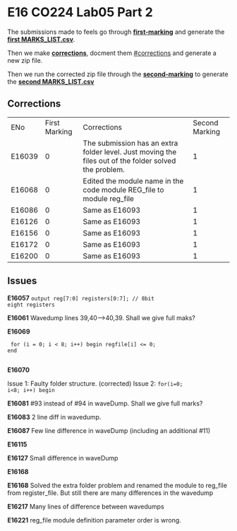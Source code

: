 # E16 CO224 Lab05 Part 2

The submissions made to feels go through **[first-marking](first-marking/)** and generate the **[first MARKS_LIST.csv](first-marking/MARKS_LIST.csv)**.

Then we make **[corrections](corrections/)**, docment them [#corrections](here) and generate a new zip file.

Then we run the corrected zip file through the **[second-marking](second-marking/)** to generate the **[second MARKS_LIST.csv](second-marking/MARKS_LIST.csv)**

## Corrections

<table>
<tr><b>
    <td>ENo</td>
    <td>First Marking</td>
    <td>Corrections</td>
    <td>Second Marking</td>
</b></tr>

<tr>
    <td>E16039</td>
    <td>0</td>
    <td>The submission has an extra folder level. Just moving the files out of the folder solved the problem.</td>
    <td>1</td>
</tr>
<tr>
    <td>E16068</td>
    <td>0</td>
    <td>Edited the module name in the code module REG_file to module reg_file</td>
    <td>1</td>
</tr>
<tr>
    <td>E16086</td>
    <td>0</td>
    <td>Same as E16093</td>
    <td>1</td>
</tr>
<tr>
    <td>E16126</td>
    <td>0</td>
    <td>Same as E16093</td>
    <td>1</td>
</tr>
<tr>
    <td>E16156</td>
    <td>0</td>
    <td>Same as E16093</td>
    <td>1</td>
</tr>
<tr>
    <td>E16172</td>
    <td>0</td>
    <td>Same as E16093</td>
    <td>1</td>
</tr>
<tr>
    <td>E16200</td>
    <td>0</td>
    <td>Same as E16093</td>
    <td>1</td>
</tr>
</table>


## Issues

**E16057** <code>output reg[7:0] registers[0:7]; // 8bit eight registers</code>

**E16061** Wavedump lines 39,40-->40,39. Shall we give full maks?

**E16069** 

<code><pre>
for (i = 0; i < 8; i++) begin
    regfile[i] <= 0;
end   
</pre></code>


**E16070** 

Issue 1: Faulty folder structure. (corrected)
Issue 2:
<code>for(i=0; i<8; i++) begin </code>


**E16081** #93 instead of #94 in waveDump. Shall we give full marks?

**E16083** 2 line diff in wavedump.

**E16087** Few line difference in waveDump (including an additional #11)

**E16115** 

**E16127** Small difference in waveDump

**E16168** 

**E16168** Solved the extra folder problem and renamed the module to reg_file from register_file. But still there are many differences in the wavedump

**E16217** Many lines of difference between wavedumps

**E16221** reg_file module definition parameter order is wrong.

